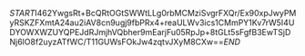 $START$I462YwgsRt+BcQRtOGtSWWtLLg0rbMCMziSvgrFXQr/Ex90xpJwyPMyRSKZFXmtA24au2iAV8cn9ugj9fbPRx4+reaULWv3ics1CMmPY1Kv7rW5I4UDYOWXWZUYQPEJdRJmjhVQbher9mEarjFu05RpJp+8tGLt5sFgfB3EwTSjDNj6lO8f2uyzATfWC/T11GUWsFOkJw4zqtvJXyM8CXw==$END$